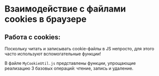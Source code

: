 # Взаимодействие с файлами cookies в браузере

## Работа с cookies:

Поскольку читать и записывать cookie-файлы в JS непросто, для этого часто используют вспомогательные функции!

В файле `MyCookieUtil.js` представлены функции, упрощающие реализацию 3 базовых операций: чтение, запись и удаление.
